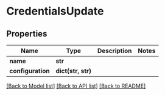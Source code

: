 # CredentialsUpdate

## Properties
Name | Type | Description | Notes
------------ | ------------- | ------------- | -------------
**name** | **str** |  | 
**configuration** | **dict(str, str)** |  | 

[[Back to Model list]](../README.md#documentation-for-models) [[Back to API list]](../README.md#documentation-for-api-endpoints) [[Back to README]](../README.md)


